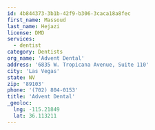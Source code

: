 ```yaml
---
id: 4b844373-3b1b-42f9-b306-3caca18a8fec
first_name: Massoud
last_name: Hejazi
license: DMD
services:
  - dentist
category: Dentists
org_name: 'Advent Dental'
address: '6835 W. Tropicana Avenue, Suite 110'
city: 'Las Vegas'
state: NV
zip: '89103'
phone: '(702) 804-0153'
title: 'Advent Dental'
_geoloc:
  lng: -115.21849
  lat: 36.113211
---
```

